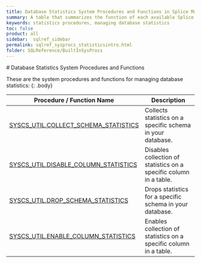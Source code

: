 ```yaml
---
title: Database Statistics System Procedures and Functions in Splice Machine
summary: A table that summarizes the function of each available Splice Machine built-in system procedure for working with database statistics
keywords: statistics procedures, managing database statistics
toc: false
product: all
sidebar:  sqlref_sidebar
permalink: sqlref_sysprocs_statisticsintro.html
folder: SQLReference/BuiltInSysProcs
---
```

<section>
<div class="TopicContent" data-swiftype-index="true" markdown="1">
# Database Statistics System Procedures and Functions

These are the system procedures and functions for managing database
statistics:
{: .body}

<table summary="Summary of Splice Machine system procedures and functions for statistics">
                <col />
                <col />
                <thead>
                    <tr>
                        <th>Procedure / Function Name</th>
                        <th>Description</th>
                    </tr>
                </thead>
                <tbody>
                    <tr>
                        <td class="CodeFont"><a href="sqlref_sysprocs_collectschemastats.html">SYSCS_UTIL.COLLECT_SCHEMA_STATISTICS</a>
                        </td>
                        <td>Collects statistics on a specific schema in your database.</td>
                    </tr>
                    <tr>
                        <td class="CodeFont"><a href="sqlref_sysprocs_disablecolumnstats.html">SYSCS_UTIL.DISABLE_COLUMN_STATISTICS</a>
                        </td>
                        <td>Disables collection of statistics on a specific column in a table.</td>
                    </tr>
                    <tr>
                        <td class="CodeFont"><a href="sqlref_sysprocs_dropschemastats.html">SYSCS_UTIL.DROP_SCHEMA_STATISTICS</a>
                        </td>
                        <td>Drops statistics for a specific schema in your database.</td>
                    </tr>
                    <tr>
                        <td class="CodeFont"><a href="sqlref_sysprocs_enablecolumnstats.html">SYSCS_UTIL.ENABLE_COLUMN_STATISTICS</a>
                        </td>
                        <td>Enables collection of statistics on a specific column in a table.</td>
                    </tr>
                </tbody>
            </table>
</div>
</section>

